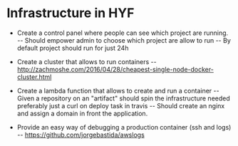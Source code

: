 # Infrastructure in HYF
- Create a control panel where people can see which project are running.
-- Should empower admin to choose which project are allow to run
-- By default project should run for just 24h

- Create a cluster that allows to run containers
-- http://zachmoshe.com/2016/04/28/cheapest-single-node-docker-cluster.html

- Create a lambda function that allows to create and run a container
-- Given a repository on an "artifact" should spin the infrastructure needed
   preferably just a curl on deploy task in travis
-- Should create an nginx and assign a domain in front the application.

- Provide an easy way of debugging a production container (ssh and logs)
-- https://github.com/jorgebastida/awslogs

